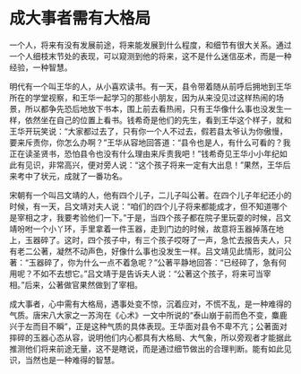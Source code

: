 # 成大事者需有大格局

一个人，将来有没有发展前途，将来能发展到什么程度，和细节有很大关系。通过一个人细枝末节处的表现，可以窥测到他的将来，这不是什么迷信巫术，而是一种经验，一种智慧。 

明代有一个叫王华的人，从小喜欢读书。有一天，县令带着随从前呼后拥地到王华所在的学堂视察，和王华一起学习的那些小朋友，因为从来没见过这样热闹的场景，所以都争先恐后地放下书本，围上前去看热闹，只有王华像什么事也没发生一样，依然坐在自己的位置上看书。钱希奇是他们的先生，看到王华这个样子，就和王华开玩笑说：“大家都过去了，只有你一个人不过去，假若县太爷认为你傲慢，要来斥责你，你怎么办啊？”王华从容地回答道：“县令也是人，有什么可看的？我正在读圣贤书，恐怕县令也没有什么理由来斥责我吧！”钱希奇见王华小小年纪如此有见识，非常高兴，便对旁人说：“这个孩子将来一定有大出息！”果然，王华后来考中了状元，成就了一番功名。 

宋朝有一个叫吕文靖的人，他有四个儿子，二儿子叫公著。在四个儿子年纪还小的时候，有一天，吕文靖对夫人说：“咱们的四个儿子将来都能成才，但不知道哪个是宰相之才，我要考验他们一下。”于是，当四个孩子都在院子里玩耍的时候，吕文靖吩咐一个小丫环，手里拿着一件玉器，走到门边的时候，故意将玉器掉落在地上，玉器碎了。这时，四个孩子中，有三个孩子哎呀了一声，急忙去报告夫人，只有老二公著，凝然不动声色，好像什么事也没发生一样。吕文靖见此情形，就问公著：“玉器碎了，你为什么一点不着急呢？”公著平静地回答：“已经碎了，急有何用呢？不如不去想它。”吕文靖于是告诉夫人说：“公著这个孩子，将来可当宰相。”后来，公著做官果然做到了宰相。 

成大事者，心中需有大格局，遇事处变不惊，沉着应对，不慌不乱，是一种难得的气质。唐宋八大家之一苏洵在《心术》一文中所说的“泰山崩于前而色不变，麋鹿兴于左而目不瞬”，正是这种气质的具体表现。王华面对县令不卑不亢；公著面对摔碎的玉器心态从容，说明他们内心都具有大格局、大气象，所以旁观者才能据此推测他们将来前途无量，这不是瞎说，而是通过细节做出的合理判断。能有如此见识，当然也是一种难得的智慧。